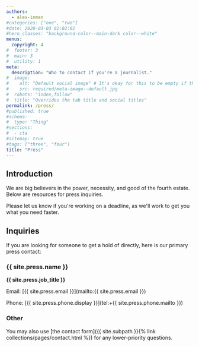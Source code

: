 ```yaml
---
authors:
  - alex-inman
#categories: ["one", "two"]
#date: 2020-03-03 02:02:02
#hero_classes: "background-color--main-dark color--white"
menus:
  copyright: 4
#  footer: 3
#  main: 3
#  utility: 1
meta:
  description: "Who to contact if you're a journalist."
#  image:
#    alt: "Default social image" # It's okay for this to be empty if the image is decorative
#    src: required/meta-image--default.jpg
#  robots: "index,follow"
#  title: "Overrides the tab title and social titles"
permalink: /press/
#published: true
#schema:
#  type: "Thing"
#sections:
#  - cta
#sitemap: true
#tags: ["three", "four"]
title: "Press"
---
```


## Introduction

We are big believers in the power, necessity, and good of the fourth estate. Below are resources for press inquiries.

Please let us know if you're working on a deadline, as we'll work to get you what you need faster.

## Inquiries

If you are looking for someone to get a hold of directly, here is our primary press contact:

### {{ site.press.name }}

**{{ site.press.job_title }}**

Email: [{{ site.press.email }}](mailto:{{ site.press.email }})

Phone: [{{ site.press.phone.display }}](tel:+{{ site.press.phone.mailto }})

### Other

You may also use [the contact form]({{ site.subpath }}{% link collections/pages/contact.html %}) for any lower-priority questions.

